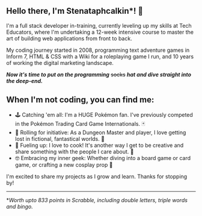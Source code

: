 ## Hello there, I'm Stenataphcalkin*! 👋

I'm a full stack developer in-training, currently leveling up my skills at Tech Educators, where I'm undertaking a 12-week intensive course to master the art of building web applications from front to back.

My coding journey started in 2008, programming text adventure games in Inform 7, HTML & CSS with a Wiki for a roleplaying game I run, and 10 years of working the digital marketing landscape.

***Now it's time to put on the programming*** ~~socks~~ ***hat and dive straight into the deep-end.***

## When I'm not coding, you can find me:

<ul>
<li>🕹 Catching 'em all: I'm a HUGE Pokémon fan. I've previously competed in the Pokémon Trading Card Game Internationals. 🃏</li>

<li>🎲 Rolling for initiative: As a Dungeon Master and player, I love getting lost in fictional, fantastical worlds. 🐉</li>

<li>🍣 Fueling up: I love to cook! It's another way I get to be creative and share something with the people I care about. 🥰</li>

<li>🤓 Embracing my inner geek: Whether diving into a board game or card game, or crafting a new cosplay prop 👑</li>

</ul>
I'm excited to share my projects as I grow and learn. Thanks for stopping by!

---

**Worth upto 833 points in Scrabble, including double letters, triple words and bingo.*

<!--
**stenataphcalkin/stenataphcalkin** is a ✨ _special_ ✨ repository because its `README.md` (this file) appears on your GitHub profile.

Here are some ideas to get you started:

- 🔭 I’m currently working on ...
- 🌱 I’m currently learning ...
- 👯 I’m looking to collaborate on ...
- 🤔 I’m looking for help with ...
- 💬 Ask me about ...
- 📫 How to reach me: ...
- 😄 Pronouns: ...
- ⚡ Fun fact: ...
-->
